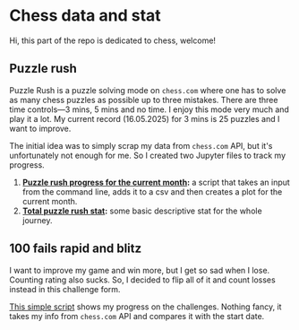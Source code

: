 # Chess data and stat 

Hi, this part of the repo is dedicated to chess, welcome!

## Puzzle rush
Puzzle Rush is a puzzle solving mode on `chess.com` where one has to solve as many chess puzzles as possible up to three mistakes. There are three time controls—3 mins, 5 mins and no time. I enjoy this mode very much and play it a lot. My current record (16.05.2025) for 3 mins is 25 puzzles and I want to improve. 

The initial idea was to simply scrap my data from `chess.com` API, but it's unfortunately not enough for me. So I created two Jupyter files to track my progress.  

1. **[Puzzle rush progress for the current month](puzzle-rush/puzzle_rush.ipynb):** a script that takes an input from the command line, adds it to a csv and then creates a plot for the current month. 
2. **[Total puzzle rush stat](puzzle-rush/total_stat_puzzle_rush.ipynb):** some basic descriptive stat for the whole journey.

## 100 fails rapid and blitz 
I want to improve my game and win more, but I get so sad when I lose. Counting rating also sucks. So, I decided to flip all of it and count losses instead in this challenge form. 

[This simple script](100-fails-challenges/100_challenge.ipynb) shows my progress on the challenges. Nothing fancy, it takes my info from `chess.com` API and compares it with the start date. 